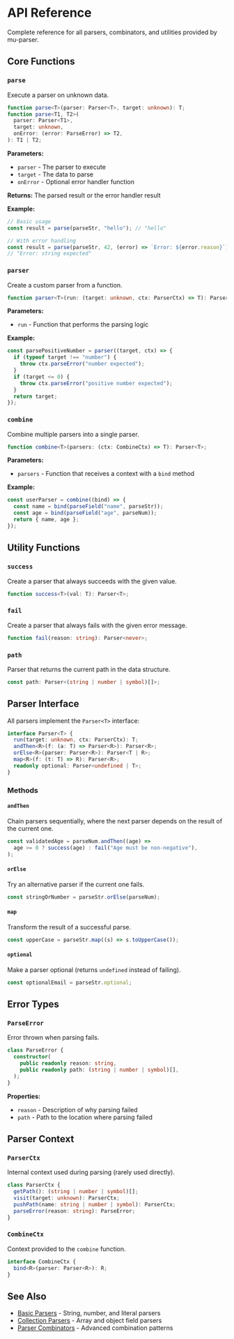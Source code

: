 # API Reference

Complete reference for all parsers, combinators, and utilities provided by mu-parser.

## Core Functions

### `parse`

Execute a parser on unknown data.

```typescript
function parse<T>(parser: Parser<T>, target: unknown): T;
function parse<T1, T2>(
  parser: Parser<T1>,
  target: unknown,
  onError: (error: ParseError) => T2,
): T1 | T2;
```

**Parameters:**

- `parser` - The parser to execute
- `target` - The data to parse
- `onError` - Optional error handler function

**Returns:** The parsed result or the error handler result

**Example:**

```typescript
// Basic usage
const result = parse(parseStr, "hello"); // "hello"

// With error handling
const result = parse(parseStr, 42, (error) => `Error: ${error.reason}`);
// "Error: string expected"
```

### `parser`

Create a custom parser from a function.

```typescript
function parser<T>(run: (target: unknown, ctx: ParserCtx) => T): Parser<T>;
```

**Parameters:**

- `run` - Function that performs the parsing logic

**Example:**

```typescript
const parsePositiveNumber = parser((target, ctx) => {
  if (typeof target !== "number") {
    throw ctx.parseError("number expected");
  }
  if (target <= 0) {
    throw ctx.parseError("positive number expected");
  }
  return target;
});
```

### `combine`

Combine multiple parsers into a single parser.

```typescript
function combine<T>(parsers: (ctx: CombineCtx) => T): Parser<T>;
```

**Parameters:**

- `parsers` - Function that receives a context with a `bind` method

**Example:**

```typescript
const userParser = combine((bind) => {
  const name = bind(parseField("name", parseStr));
  const age = bind(parseField("age", parseNum));
  return { name, age };
});
```

## Utility Functions

### `success`

Create a parser that always succeeds with the given value.

```typescript
function success<T>(val: T): Parser<T>;
```

### `fail`

Create a parser that always fails with the given error message.

```typescript
function fail(reason: string): Parser<never>;
```

### `path`

Parser that returns the current path in the data structure.

```typescript
const path: Parser<(string | number | symbol)[]>;
```

## Parser Interface

All parsers implement the `Parser<T>` interface:

```typescript
interface Parser<T> {
  run(target: unknown, ctx: ParserCtx): T;
  andThen<R>(f: (a: T) => Parser<R>): Parser<R>;
  orElse<R>(parser: Parser<R>): Parser<T | R>;
  map<R>(f: (t: T) => R): Parser<R>;
  readonly optional: Parser<undefined | T>;
}
```

### Methods

#### `andThen`

Chain parsers sequentially, where the next parser depends on the result of the current one.

```typescript
const validatedAge = parseNum.andThen((age) =>
  age >= 0 ? success(age) : fail("Age must be non-negative"),
);
```

#### `orElse`

Try an alternative parser if the current one fails.

```typescript
const stringOrNumber = parseStr.orElse(parseNum);
```

#### `map`

Transform the result of a successful parse.

```typescript
const upperCase = parseStr.map((s) => s.toUpperCase());
```

#### `optional`

Make a parser optional (returns `undefined` instead of failing).

```typescript
const optionalEmail = parseStr.optional;
```

## Error Types

### `ParseError`

Error thrown when parsing fails.

```typescript
class ParseError {
  constructor(
    public readonly reason: string,
    public readonly path: (string | number | symbol)[],
  );
}
```

**Properties:**

- `reason` - Description of why parsing failed
- `path` - Path to the location where parsing failed

## Parser Context

### `ParserCtx`

Internal context used during parsing (rarely used directly).

```typescript
class ParserCtx {
  getPath(): (string | number | symbol)[];
  visit(target: unknown): ParserCtx;
  pushPath(name: string | number | symbol): ParserCtx;
  parseError(reason: string): ParseError;
}
```

### `CombineCtx`

Context provided to the `combine` function.

```typescript
interface CombineCtx {
  bind<R>(parser: Parser<R>): R;
}
```

## See Also

- [Basic Parsers](./basic-parsers) - String, number, and literal parsers
- [Collection Parsers](./collection-parsers) - Array and object field parsers
- [Parser Combinators](./combinators) - Advanced combination patterns
